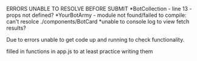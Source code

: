 ERRORS UNABLE TO RESOLVE BEFORE SUBMIT
*BotCollection - line 13 - props not defined?
*YourBotArmy - module not found/failed to compile: can't resolce ./components/BotCard
*unable to console log to view fetch results? 

Due to errors unable to get code up and running to check functionality. 

filled in functions in app.js to at least practice writing them 